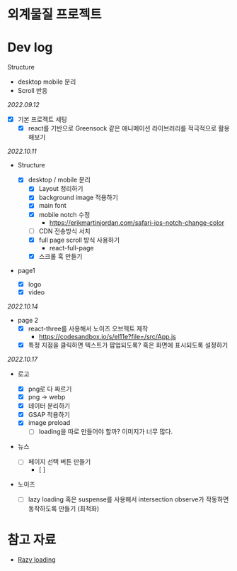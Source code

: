 # 외계물질 프로젝트

# Dev log

Structure

- desktop mobile 분리
- Scroll 반응

_2022.09.12_

- [x] 기본 프로젝트 세팅
  - [x] react를 기반으로 Greensock 같은 애니메이션 라이브러리를 적극적으로 활용해보기

_2022.10.11_

- Structure

  - [x] desktop / mobile 분리
    - [x] Layout 정리하기
    - [x] background image 적용하기
    - [x] main font
    - [x] mobile notch 수정
      - https://erikmartinjordan.com/safari-ios-notch-change-color
    - [ ] CDN 전송방식 서치
    - [x] full page scroll 방식 사용하기
      - react-full-page
    - [x] 스크롤 훅 만들기

- page1

  - [x] logo
  - [x] video

_2022.10.14_

- page 2
  - [x] react-three를 사용해서 노이즈 오브젝트 제작
    - https://codesandbox.io/s/el11e?file=/src/App.js
  - [x] 특정 지점을 클릭하면 텍스트가 팝업되도록? 혹은 화면에 표시되도록 설정하기

_2022.10.17_

- 로고

  - [x] png로 다 짜르기
  - [x] png -> webp
  - [x] 데이터 분리하기
  - [x] GSAP 적용하기
  - [x] image preload
    - [ ] loading을 따로 만들어야 할까? 이미지가 너무 많다.

- 뉴스

  - [ ] 페이지 선택 버튼 만들기
    - [ ]

- 노이즈
  - [ ] lazy loading 혹은 suspense를 사용해서 intersection observe가 작동하면 동작하도록 만들기 (최적화)

# 참고 자료

- [Razy loading](https://web.dev/i18n/ko/code-splitting-suspense/)

